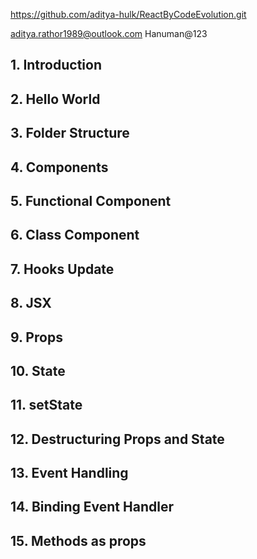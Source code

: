 https://github.com/aditya-hulk/ReactByCodeEvolution.git

aditya.rathor1989@outlook.com
Hanuman@123
## 1. Introduction
## 2. Hello World
## 3. Folder Structure
## 4. Components
## 5. Functional Component
## 6. Class Component
## 7. Hooks Update
## 8. JSX
## 9. Props
## 10. State
## 11. setState
## 12. Destructuring Props and State
## 13. Event Handling
## 14. Binding Event Handler
## 15. Methods as props







